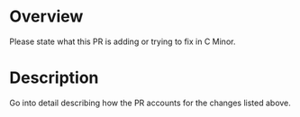 # Overview
Please state what this PR is adding or trying to fix in C Minor.

# Description
Go into detail describing how the PR accounts for the changes listed above.

